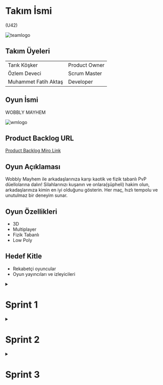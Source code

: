 
# Takım İsmi
(U42)

![teamlogo](https://github.com/user-attachments/assets/5591722d-2f49-4dda-afa2-7a4d42ae842a)



## Takım Üyeleri
|          |          |          
|----------|----------|
| Tarık Köşker   | Product Owner   
| Özlem Deveci   | Scrum Master   
| Muhammet Fatih Aktaş   | Developer   


## Oyun İsmi

WOBBLY MAYHEM

![wmlogo](https://github.com/user-attachments/assets/4d2ef0b5-ad29-412d-ba74-3930c8767fec)



## Product Backlog URL

[Product Backlog Miro Link](https://miro.com/app/board/uXjVK58JTRI=/?moveToWidget=3458764594039640653&cot=14)

## Oyun Açıklaması

Wobbly Mayhem ile arkadaşlarınıza karşı kaotik ve fizik tabanlı PvP düellolarına dalın! Silahlarınızı kuşanın ve onlara(şüpheli) hakim olun, arkadaşlarınıza kimin en iyi olduğunu gösterin. Her maç, hızlı tempolu ve unutulmaz bir deneyim sunar.

## Oyun Özellikleri

* 3D
* Multiplayer
* Fizik Tabanlı
* Low Poly


## Hedef Kitle

* Rekabetçi oyuncular
* Oyun yayıncıları ve izleyicileri

<details>
  <summary><h1>Sprint 1</h2></summary>

  # Sprint 1

* Sprint Notları: Kapsamda netleştirilmiş olan maddeler user story'den alınacak parçalanmış ve product backlog oluşturulmuştur. Product backlog'tan görev alınarak Sprint başlatılmış ve iki hafta koşulmuştur.

* Sprint içinde tamamlanması tahmin edilen puan: 80 Puan

* Puan tamamlama mantığı: Proje boyunca tamamlanması gereken 240 puanlık bir backlog bulunmaktadır. Bu backlog, 3 sprint'e bölünerek her sprint için 80 puan hedeflenmiştir.

* Backlog düzeni ve Story seçimleri: Genel başlıklar arasında karakter kontrolü, multiplayer mimarisi, silah ve oynanış, karakter tasarımı, harita tasarımı ve kullanıcı arayüzü bulunmaktadır. User story'ler daha küçük parçalara ayrılarak product backlog'un düzeni oluşturulmuştur. Bu küçük görevlere Fibonacci serisinden 1, 2, 3, 5, 8, 13 değerleri kullanılarak puan verilmiştir. Sprint 1 görevleri, user story maddelerinin bağımlılıklarına göre belirlenmiş ve çalışmalara başlanmıştır. Backlog yönetimi için Miro kullanılmıştır.

* Daily Scrum:  Whatsapp ve Discord üzerinden görüşmeler sağlanmıştır.
  * [Sprint 1 Daily Scrum](https://imgur.com/a/Mrjd0UQ)

* Sprint board update: Sprint board screenshotları:

<img width="1043" alt="sprint1" src="https://github.com/OgyaDev/Unity42/assets/159573862/5f9d7c7a-88df-4a95-93ff-9ebe23e1253f">


* Ürün Durumu:

![recoil](https://github.com/user-attachments/assets/29bbfd9b-6941-46a2-88a3-816f8e078c34)
![collectible](https://github.com/user-attachments/assets/4f2b193b-6997-4972-a495-8072441eb9c0)

![unity](https://github.com/ozllemd/_GameJam/assets/159573862/778be29e-74c6-46c5-bc40-b5646c177615)
<img width="1009" alt="Ekran Resmi 2024-07-05 22 46 02" src="https://github.com/ozllemd/_GameJam/assets/159573862/83dad59b-739c-46c4-ac4f-e55589da2ee2">
<img width="1163" alt="Ekran Resmi 2024-07-07 21 59 11" src="https://github.com/ozllemd/_GameJam/assets/159573862/83222f51-4547-49d3-bb8b-1311511e008b">

* Sprint Review:
  * Tasarlanan karakterler arasında oyunumuz için uygun olan karakter seçilmiş ve geliştirilmesi planlanmıştır, Oyun haritası ve UI tasarımları için ortak kararlılığa varılmıştır.
  * Sprint Review katılımcıları: Tarık Köşker, Muhammed Fatih Aktaş, Özlem Deveci.
* Sprint Retrospective:
  * Tasarım grubu için görev dağılımı yapılmıştır.
  * Sprint 2 için daha yoğun tempoda çalışma hedeflenmiştir.

</details>

<details>
  <summary><h1>Sprint 2</h2></summary>
  
  # Sprint 2

* Sprint Notları: Kalan süreç boyunca yapılacak görevleri gözden geçirdik ve bu sprintte oyunumuzun temel aşamalarını bitirmeyi hedefledik.

* Sprint içinde tamamlanması tahmin edilen puan: 80 Puan

* Puan tamamlama mantığı: Proje boyunca tamamlanması gereken 240 puanlık bir backlog bulunmaktadır. Bu backlog, 3 sprint'e bölünerek her sprint için 80 puan hedeflenmiştir.

* Daily Scrum:  Whatsapp ve Discord üzerinden görüşmelere devam edilmiştir.
  * [Sprint 2 Daily Scrum](https://imgur.com/a/8WeYu53)
 
* Sprint board update: Sprint board screenshotları:

<img width="1163" alt="sprint2 2.1" src="https://github.com/user-attachments/assets/2c4a017b-2787-41e3-8b89-8963798ef5c5">
<img width="1163" alt="sprint2 2.2" src="https://github.com/user-attachments/assets/43fb1071-0c14-49b1-b3a1-c18a53951a4b">

* Ürün Durumu:

![1](https://github.com/user-attachments/assets/55b8b434-d783-4cdd-a633-d69eb40b70d4)
![2](https://github.com/user-attachments/assets/fce8a437-006c-4ca4-8d98-27d85c8b900f)
![3](https://github.com/user-attachments/assets/c3f9f8df-185c-4b1a-bc7a-f65b1c188731)
![chractercalisma](https://github.com/user-attachments/assets/833dabef-a0e0-4e19-bb59-99ec9d85f1f7)


* Sprint Review:
  * Aktif fizikler konusunda Inverse kinematics rotasına geçildi ve prosedürel animasyonlar ile devam edilecek, 
Multiplayer'ın çekirdek implementasyonu kısmında hala alınan buglar var ilerleyen günlerde kod kısmında olan herkesin yoğunluğunu buraya vermesi gerek
  * Sprint Review katılımcıları: Tarık Köşker, Muhammed Fatih Aktaş, Özlem Deveci.
* Sprint Retrospective:
  * Takım içindeki görev dağılımıyla ilgili düzenleme yapılması kararı alınmıştır ve aktifliğin arttırılması hedeflenmiştir.

</details>

<details>
  <summary><h1>Sprint 3</h2></summary>
  
  # Sprint 3

* Sprint Notları: Projeden iki arkadaşımız ayrıldığı için kalan tüm görevler aramızda yeniden paylaştırılmıştır ve bu sprintte oyunun tamamlanması için daha fazla zaman ayırmak hedeflenmiştir.

* Sprint içinde tamamlanması tahmin edilen puan: 80 Puan

* Puan tamamlama mantığı: Proje boyunca tamamlanması gereken 240 puanlık bir backlog bulunmaktadır. Bu backlog, 3 sprint'e bölünerek her sprint için 80 puan hedeflenmiştir.

* Daily Scrum:  Whatsapp ve Discord üzerinden görüşmelere devam edilmiştir.
  * [Sprint 3 Daily Scrum](https://imgur.com/a/deqRREN)
 
* Sprint board update: Sprint board screenshotları:
<img width="956" alt="sprint3" src="https://github.com/user-attachments/assets/92d8889e-7598-4207-8fee-1fb269c7e440">


* Ürün Durumu:
<img width="780" alt="ui1" src="https://github.com/user-attachments/assets/ed8b93fa-68c4-405b-853e-d99323ae1a53">
<img width="780" alt="ui2" src="https://github.com/user-attachments/assets/36aa2cda-1fd7-487d-8700-0e4d7a4c3862">
<img width="780" alt="scene" src="https://github.com/user-attachments/assets/d1532192-9ab1-4855-a8f2-ed23e34543a1">


* Sprint Review:
  * Oyunun tasarımları tamamlandı, belirli bir tarz ve renk paleti oluşturularak oyun bütünlüğü sağlandı.
  * Sprint Review katılımcıları: Tarık Köşker, Muhammed Fatih Aktaş, Özlem Deveci.
* Sprint Retrospective:
  * Sürecin başından itibaren hedeflenen tüm görevler yerine getirilmiş ve proje başarıyla tamamlanmıştır.
  * Ekip olarak sprintin bitişini kutladık ve oyunumuzu geliştirmek için yeni hedefler kurduk.

</details>


 






